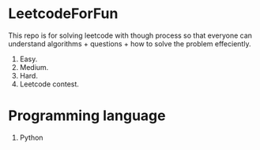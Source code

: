 # LeetcodeForFun
This repo is for solving leetcode with though process so that everyone can understand algorithms + questions + how to solve the problem effeciently.
1. Easy.
1. Medium.
1. Hard.
1. Leetcode contest.

# Programming language
1. Python
